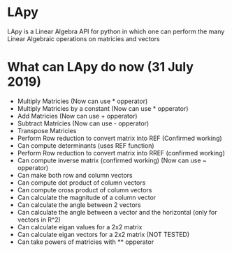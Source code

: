 # LApy
LApy is a Linear Algebra API for python in which one can perform the many Linear Algebraic operations on matricies and vectors

# What can LApy do now (31 July 2019)
  - Multiply Matricies (Now can use * opperator)
  - Multiply Matricies by a constant (Now can use * opperator)
  - Add Matricies (Now can use + opperator)
  - Subtract Matricies (Now can use - opperator)
  - Transpose Matricies
  - Perform Row reduction to convert matrix into REF (Confirmed working)
  - Can compute determinants (uses REF function)
  - Perform Row reduction to convert matrix into RREF (confirmed working)
  - Can compute inverse matrix (confirmed working) (Now can use ~ opperator)
  - Can make both row and column vectors
  - Can compute dot product of column vectors
  - Can compute cross product of column vectors
  - Can calculate the magnitude of a column vector
  - Can calculate the angle between 2 vectors
  - Can calculate the angle between a vector and the horizontal (only for vectors in R^2)
  - Can calculate eigan values for a 2x2 matrix
  - Can calculate eigan vectors for a 2x2 matrix (NOT TESTED)
  - Can take powers of matricies with ** opperator
